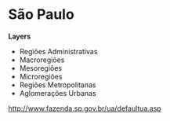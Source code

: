 # São Paulo


**Layers** 
- Regiões Administrativas
- Macroregiões
- Mesoregiões
- Microregiões
- Regiões Metropolitanas
- Aglomerações Urbanas

http://www.fazenda.sp.gov.br/ua/defaultua.asp


